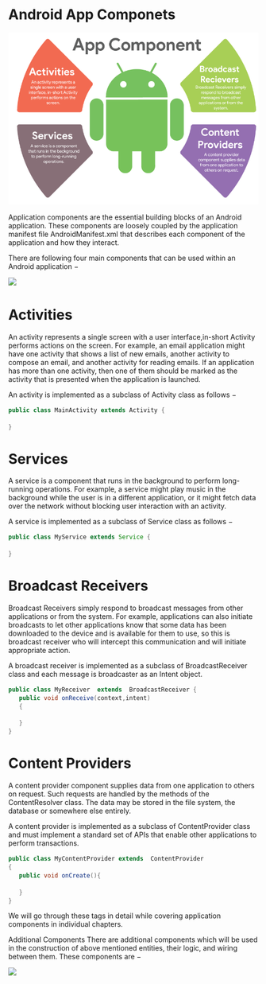 # Android App Componets

![](https://raw.githubusercontent.com/saisankar12/document/master/saisankar_concept_images/AndroidComponents.PNG)

Application components are the essential building blocks of an Android application. These components are loosely coupled by the application manifest file AndroidManifest.xml that describes each component of the application and how they interact.

There are following four main components that can be used within an Android application −

![](https://user-images.githubusercontent.com/51777024/95586866-e9c2e680-0a5e-11eb-9c02-56fbb586a303.PNG)

# Activities

An activity represents a single screen with a user interface,in-short Activity performs actions on the screen.
For example, an email application might have one activity that shows a list of new emails, another activity to compose an email, and another activity for reading emails. If an application has more than one activity, then one of them should be marked as the activity that is presented when the application is launched.

An activity is implemented as a subclass of Activity class as follows −

```java
public class MainActivity extends Activity {

}
```

# Services
A service is a component that runs in the background to perform long-running operations. For example, a service might play music in the background while the user is in a different application, or it might fetch data over the network without blocking user interaction with an activity.

A service is implemented as a subclass of Service class as follows −


```java
public class MyService extends Service {

}
```

# Broadcast Receivers

Broadcast Receivers simply respond to broadcast messages from other applications or from the system. For example, applications can also initiate broadcasts to let other applications know that some data has been downloaded to the device and is available for them to use, so this is broadcast receiver who will intercept this communication and will initiate appropriate action.

A broadcast receiver is implemented as a subclass of BroadcastReceiver class and each message is broadcaster as an Intent object.


```java
public class MyReceiver  extends  BroadcastReceiver {
   public void onReceive(context,intent)
   {
 
   }
}
```

# Content Providers

A content provider component supplies data from one application to others on request. Such requests are handled by the methods of the ContentResolver class. The data may be stored in the file system, the database or somewhere else entirely.

A content provider is implemented as a subclass of ContentProvider class and must implement a standard set of APIs that enable other applications to perform transactions.

```java
public class MyContentProvider extends  ContentProvider 
{
   public void onCreate(){
   
   }
}

```

We will go through these tags in detail while covering application components in individual chapters.

Additional Components
There are additional components which will be used in the construction of above mentioned entities, their logic, and wiring between them. These components are −

![](https://user-images.githubusercontent.com/51777024/95586884-f0515e00-0a5e-11eb-89d8-b2b15e95ab4d.PNG)
